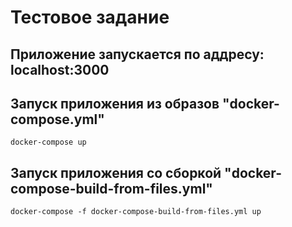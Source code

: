 # Тестовое задание

## Приложение запускается по аддресу: localhost:3000

## Запуск приложения из образов "docker-compose.yml"
``` Terminal
docker-compose up
```

## Запуск приложения со сборкой "docker-compose-build-from-files.yml"
``` Terminal
docker-compose -f docker-compose-build-from-files.yml up
```
